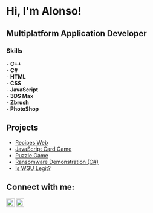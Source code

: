 <h1>Hi, I'm Alonso!</h1>

<h2> Multiplatform Application Developer </h2>

<h3>Skills</h3>
- <b>C++</b>
<br>
- <b>C#</b></i>
<br>
- <b>HTML</b>
<br>
- <b>CSS</b>
<br>
- <b>JavaScript</b>
<br>
- <b>3DS Max</b>
<br>
- <b>Zbrush</b>
<br>
- <b>PhotoShop</b>
<br>

<h2> Projects </h2>

- [Recipes Web](https://www.youtube.com/watch?v=sHrQLqt_XeE)
- [JavaScript Card Game](https://www.youtube.com/watch?v=XmVgBxOIhxs)
- [Puzzle Game](https://www.youtube.com/watch?v=DSo6AuGr4DA)
- [Ransomware Demonstration (C#)](https://www.youtube.com/watch?v=OfvdQeh79s0)
- [Is WGU Legit?](https://www.youtube.com/watch?v=E2MwRWxDBkA)

<h2> Connect with me:</h2>

[<img align="left" alt="Alonso Frelijj | YouTube" width="22px" src="https://cdn.jsdelivr.net/npm/simple-icons@v3/icons/youtube.svg" />][youtube]
[<img align="left" alt="JoshMadakor | LinkedIn" width="22px" src="https://cdn.jsdelivr.net/npm/simple-icons@v3/icons/linkedin.svg" />][linkedin]

[youtube]: https://www.youtube.com/channel/UClCaMIFsUjXzIi8aYBs91Gw
[linkedin]: https://www.linkedin.com/in/alonso-frelijj-3242b2258/
